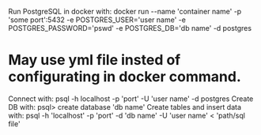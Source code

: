 Run PostgreSQL in docker with:
  docker run --name 'container name' -p 'some port':5432 -e POSTGRES_USER='user name' -e POSTGRES_PASSWORD='pswd' -e POSTGRES_DB='db name' -d postgres
# May use yml file insted of configurating in docker command.
Connect with:
  psql -h localhost -p 'port' -U 'user name' -d postgres
Create DB with:
  psql> create database 'db name'
Create tables and insert data with:
  psql -h 'localhost' -p 'port' -d 'db name' -U 'user name' < 'path/sql file'
